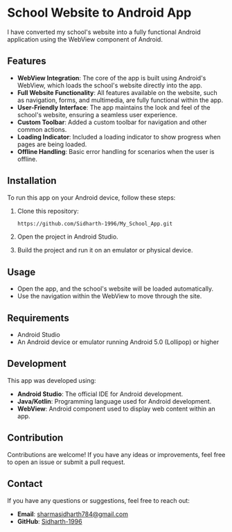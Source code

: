 # School Website to Android App

I have converted my school's website into a fully functional Android application using the WebView component of Android.

## Features

- **WebView Integration**: The core of the app is built using Android's WebView, which loads the school's website directly into the app.
- **Full Website Functionality**: All features available on the website, such as navigation, forms, and multimedia, are fully functional within the app.
- **User-Friendly Interface**: The app maintains the look and feel of the school's website, ensuring a seamless user experience.
- **Custom Toolbar**: Added a custom toolbar for navigation and other common actions.
- **Loading Indicator**: Included a loading indicator to show progress when pages are being loaded.
- **Offline Handling**: Basic error handling for scenarios when the user is offline.


## Installation

To run this app on your Android device, follow these steps:

1. Clone this repository:
    ```bash
    https://github.com/Sidharth-1996/My_School_App.git
    ```

2. Open the project in Android Studio.

3. Build the project and run it on an emulator or physical device.

## Usage

- Open the app, and the school's website will be loaded automatically.
- Use the navigation within the WebView to move through the site.

## Requirements

- Android Studio
- An Android device or emulator running Android 5.0 (Lollipop) or higher

## Development

This app was developed using:

- **Android Studio**: The official IDE for Android development.
- **Java/Kotlin**: Programming language used for Android development.
- **WebView**: Android component used to display web content within an app.

## Contribution

Contributions are welcome! If you have any ideas or improvements, feel free to open an issue or submit a pull request.

## Contact

If you have any questions or suggestions, feel free to reach out:

- **Email**: sharmasidharth784@gmail.com
- **GitHub**: [Sidharth-1996](https://github.com/Sidharth-1996)
